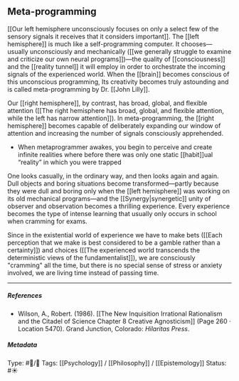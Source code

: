 ## Meta-programming # 

[[Our left hemisphere unconsciously focuses on only a select few of the sensory signals it receives that it considers important]]. The [[left hemisphere]] is much like a self-programming computer. It chooses—usually unconsciously and mechanically ([[we generally struggle to examine and criticize our own neural programs]])—the quality of [[consciousness]] and the [[reality tunnel]] it will employ in order to orchestrate the incoming signals of the experienced world. When the [[brain]] becomes conscious of this unconscious programming, Its creativity becomes truly astounding and is called meta-programming by Dr. [[John Lilly]]. 

Our [[right hemisphere]], by contrast, has broad, global, and flexible attention ([[The right hemisphere has broad, global, and flexible attention, while the left has narrow attention]]). In meta-programming, the [[right hemisphere]] becomes capable of deliberately expanding our window of attention and increasing the number of signals consciously apprehended. 

- When metaprogrammer awakes, you begin to perceive and create infinite realities where before there was only one static [[habit]]ual “reality” in which you were trapped

One looks casually, in the ordinary way, and then looks again and again. Dull objects and boring situations become transformed—partly because they were dull and boring only when the [[left hemisphere]] was working on its old mechanical programs—and the [[Synergy|synergetic]] unity of observer and observation becomes a thrilling experience. Every experience becomes the type of intense learning that usually only occurs in school when cramming for exams. 

Since in the existential world of experience we have to make bets ([[Each perception that we make is best considered to be a gamble rather than a certainty]]) and choices ([[The experienced world transcends the deterministic views of the fundamentalist]]), we are consciously "cramming" all the time, but there is no special sense of stress or anxiety involved, we are living time instead of passing time. 

___

##### References

- Wilson, A., Robert. (1986). [[The New Inquisition Irrational Rationalism and the Citadel of Science Chapter 8 Creative Agnosticism]] (Page 260 · Location 5470). Grand Junction, Colorado: _Hilaritas Press_.

##### Metadata

Type: #🔵/🔵 
Tags: [[Psychology]] / [[Philosophy]] / [[Epistemology]] 
Status: #☀️ 